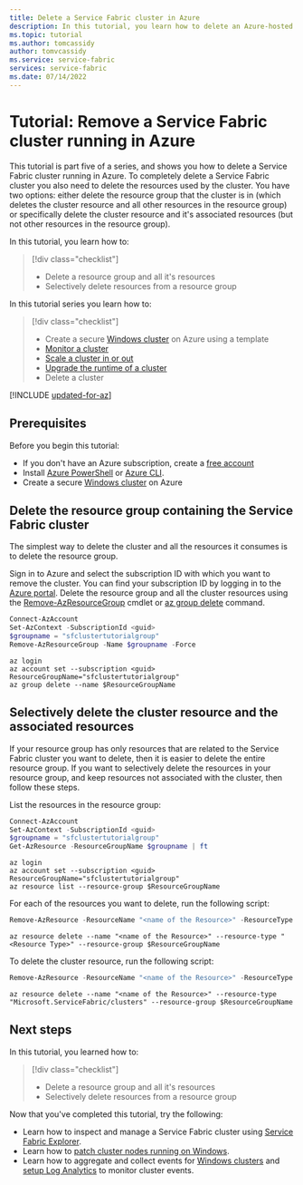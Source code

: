 ```yaml
---
title: Delete a Service Fabric cluster in Azure 
description: In this tutorial, you learn how to delete an Azure-hosted Service Fabric cluster and all it's resources. You can delete the resource group containing the cluster or selectively delete resources.
ms.topic: tutorial
ms.author: tomcassidy
author: tomvcassidy
ms.service: service-fabric
services: service-fabric
ms.date: 07/14/2022
---
```


# Tutorial: Remove a Service Fabric cluster running in Azure

This tutorial is part five of a series, and shows you how to delete a Service Fabric cluster running in Azure. To completely delete a Service Fabric cluster you also need to delete the resources used by the cluster. You have two options: either delete the resource group that the cluster is in (which deletes the cluster resource and all other resources in the resource group) or specifically delete the cluster resource and it's associated resources (but not other resources in the resource group).

In this tutorial, you learn how to:

> [!div class="checklist"]
> * Delete a resource group and all it's resources
> * Selectively delete resources from a resource group

In this tutorial series you learn how to:
> [!div class="checklist"]
> * Create a secure [Windows cluster](service-fabric-tutorial-create-vnet-and-windows-cluster.md) on Azure using a template
> * [Monitor a cluster](service-fabric-tutorial-monitor-cluster.md)
> * [Scale a cluster in or out](service-fabric-tutorial-scale-cluster.md)
> * [Upgrade the runtime of a cluster](service-fabric-tutorial-upgrade-cluster.md)
> * Delete a cluster


[!INCLUDE [updated-for-az](../../includes/updated-for-az.md)]

## Prerequisites

Before you begin this tutorial:

* If you don't have an Azure subscription, create a [free account](https://azure.microsoft.com/free/?WT.mc_id=A261C142F)
* Install [Azure PowerShell](/powershell/azure//install-az-ps) or [Azure CLI](/cli/azure/install-azure-cli).
* Create a secure [Windows cluster](service-fabric-tutorial-create-vnet-and-windows-cluster.md) on Azure

## Delete the resource group containing the Service Fabric cluster
The simplest way to delete the cluster and all the resources it consumes is to delete the resource group.

Sign in to Azure and select the subscription ID with which you want to remove the cluster.  You can find your subscription ID by logging in to the [Azure portal](https://portal.azure.com). Delete the resource group and all the cluster resources using the [Remove-AzResourceGroup](/powershell/module/az.resources/remove-azresourcegroup) cmdlet or [az group delete](/cli/azure/group) command.

```powershell
Connect-AzAccount
Set-AzContext -SubscriptionId <guid>
$groupname = "sfclustertutorialgroup"
Remove-AzResourceGroup -Name $groupname -Force
```

```azurecli
az login
az account set --subscription <guid>
ResourceGroupName="sfclustertutorialgroup"
az group delete --name $ResourceGroupName
```

## Selectively delete the cluster resource and the associated resources
If your resource group has only resources that are related to the Service Fabric cluster you want to delete, then it is easier to delete the entire resource group. If you want to selectively delete the resources in your resource group, and keep resources not associated with the cluster, then follow these steps.

List the resources in the resource group:

```powershell
Connect-AzAccount
Set-AzContext -SubscriptionId <guid>
$groupname = "sfclustertutorialgroup"
Get-AzResource -ResourceGroupName $groupname | ft
```

```azurecli
az login
az account set --subscription <guid>
ResourceGroupName="sfclustertutorialgroup"
az resource list --resource-group $ResourceGroupName
```

For each of the resources you want to delete, run the following script:

```powershell
Remove-AzResource -ResourceName "<name of the Resource>" -ResourceType "<Resource Type>" -ResourceGroupName $groupname -Force
```

```azurecli
az resource delete --name "<name of the Resource>" --resource-type "<Resource Type>" --resource-group $ResourceGroupName
```

To delete the cluster resource, run the following script:

```powershell
Remove-AzResource -ResourceName "<name of the Resource>" -ResourceType "Microsoft.ServiceFabric/clusters" -ResourceGroupName $groupname -Force
```

```azurecli
az resource delete --name "<name of the Resource>" --resource-type "Microsoft.ServiceFabric/clusters" --resource-group $ResourceGroupName
```

## Next steps

In this tutorial, you learned how to:

> [!div class="checklist"]
> * Delete a resource group and all it's resources
> * Selectively delete resources from a resource group

Now that you've completed this tutorial, try the following:
* Learn how to inspect and manage a Service Fabric cluster using [Service Fabric Explorer](service-fabric-visualizing-your-cluster.md).
* Learn how to [patch cluster nodes running on Windows](how-to-patch-cluster-nodes-windows.md).
* Learn how to aggregate and collect events for [Windows clusters](service-fabric-diagnostics-event-aggregation-wad.md) and [setup Log Analytics](service-fabric-diagnostics-oms-setup.md) to monitor cluster events.
